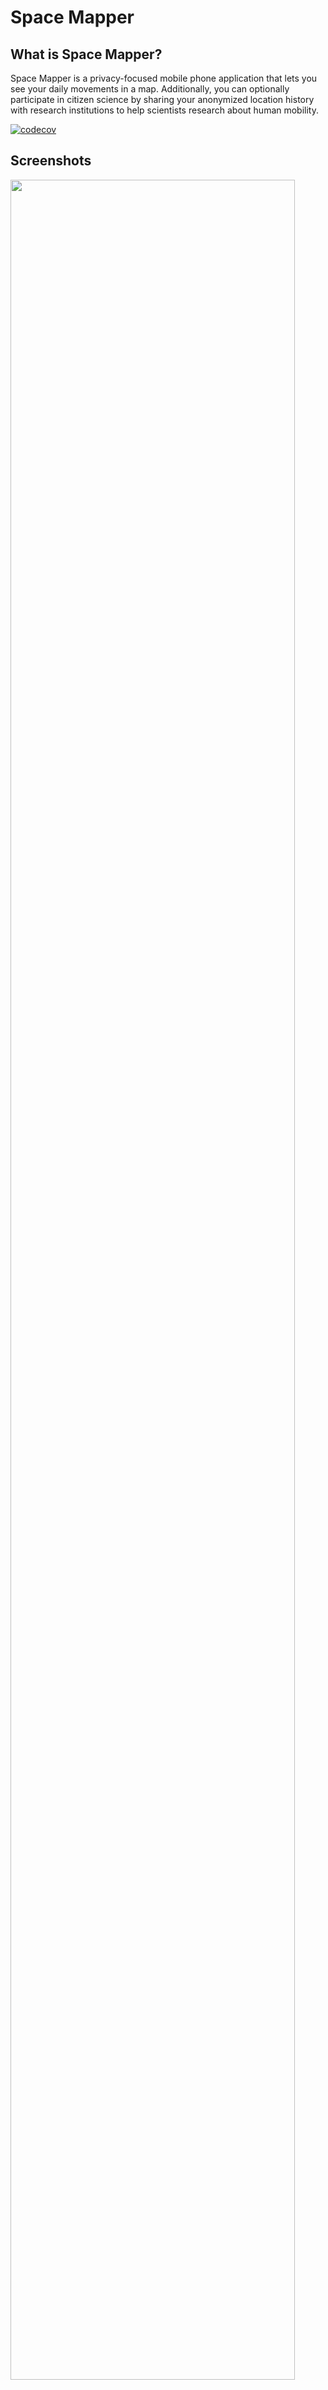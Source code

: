 # **Space Mapper** 
## What is Space Mapper?
Space Mapper is a privacy-focused mobile phone application that lets you see your daily movements in a map. Additionally, you can optionally participate in citizen science by sharing your anonymized location history with research institutions to help scientists research about human mobility.

[![codecov](https://codecov.io/gh/pablogalve/space_mapper/branch/master/graph/badge.svg?token=FBT74SXRCL)](https://codecov.io/gh/pablogalve/space_mapper)

## Screenshots
<img src="Assets/images/3.0.2%2B18_screenshots.png"  width="95%"></img>

## How to contribute
Do you want to contribute?

Feel free to fork our repository, create a new branch, make your changes and submit a pull request(*). We'll review it as soon as possible and merge it.

(*)Before opening the pull request, please run the commands "flutter analyze" and "flutter test" locally to ensure that your PR passes all the tests successfully in our continuous integration (CI) workflow.

It would be awesome if you assign yourself to an existing task or you open a new issue in [Github Issues](https://github.com/ActivitySpaceProject/space_mapper/issues), to keep other contributors informed on what you're working on.

If this project is useful for you, please consider starring this repository and giving us 5 stars on the app stores to give us more visibility.

## Contributors
- Universitat Pompeu Fabra
    - John R.B. Palmer
        - [github.com/johnpalmer](https://github.com/johnpalmer)
- CEAB-CSIC
    - Pablo Galve Millán
        - [github.com/pablogalve](https://github.com/pablogalve)
        - [linkedin.com/in/pablogalve/](https://www.linkedin.com/in/pablogalve/)

## Features
* Allows you to store your movements and view them in a map and a list.
* Privacy: Your data is only stored on your phone, so only you have access to it.
* Minimally intrusive and designed to conserve battery power.
* Turn it off and on whenever you want.
* Free, open source software. You'll never have to pay anything or watch any ad to use it.

## Download the app
For more information, please visit the project [website](<http://activityspaceproject.com>). 

- [Google Play (Android)](http://play.google.com/store/apps/details?id=edu.princeton.jrpalmer.asm).
- Apple Store (iOS) (Coming soon)
- [Github Releases (Android)](https://github.com/ActivitySpaceProject/space_mapper/releases).

## License
This repository contains the source code development version of Space Mapper. Previous versions are available at <http://activityspaceproject.com>.

This project is licensed under the [GNU GENERAL PUBLIC LICENSE](https://github.com/ActivitySpaceProject/space_mapper/blob/master/LICENSE)

Copyright 2021 John R.B. Palmer and Pablo Galve Millán
 
Space Mapper is free software: you can redistribute it and/or modify it under the terms of the GNU General Public License as published by the Free Software Foundation, either version 3 of the License, or (at your option) any later version.

Space Mapper is distributed in the hope that it will be useful, but WITHOUT ANY WARRANTY; without even the implied warranty of MERCHANTABILITY or FITNESS FOR A PARTICULAR PURPOSE.  See the GNU General Public License for more details.

You should have received a copy of the GNU General Public License along with this program.  If not, see http://www.gnu.org/licenses.
